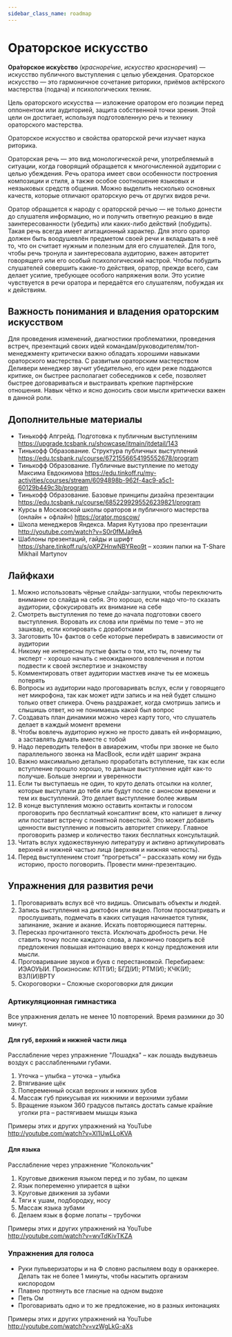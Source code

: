 ```yaml
---
sidebar_class_name: roadmap
---
```

# Ораторское искусство
**Ора́торское иску́сство** (_красноре́чие, искусство красноречия_) — искусство публичного выступления с целью убеждения. Ораторское искусство — это гармоничное сочетание риторики, приёмов актёрского мастерства (подача) и психологических техник.

Цель ораторского искусства — изложение оратором его позиции перед оппонентом или аудиторией, защита собственной точки зрения. Этой цели он достигает, используя подготовленную речь и технику ораторского мастерства.

Ораторское искусство и свойства ораторской речи изучает наука риторика.

Ораторская речь — это вид монологической речи, употребляемый в ситуации, когда говорящий обращается к многочисленной аудитории с целью убеждения. Речь оратора имеет свои особенности построения композиции и стиля, а также особое соотношение языковых и неязыковых средств общения. Можно выделить несколько основных качеств, которые отличают ораторскую речь от других видов речи.

Оратор обращается к народу с ораторской речью — не только донести до слушателя информацию, но и получить ответную реакцию в виде заинтересованности (убедить) или каких-либо действий (побудить). Такая речь всегда имеет агитационный характер. Для этого оратор должен быть воодушевлён предметом своей речи и вкладывать в неё то, что он считает нужным и полезным для его слушателей.
Для того, чтобы речь тронула и заинтересовала аудиторию, важен авторитет говорящего или его особый психологический настрой. Чтобы побудить слушателей совершить какие-то действия, оратор, прежде всего, сам делает усилие, требующее особого напряжения воли. Это усилие чувствуется в речи оратора и передаётся его слушателям, побуждая их к действиям.

## Важность понимания и владения ораторским искусством
Для проведения изменений, диагностики проблематики, проведения встреч, презентаций своих идей командам/руководителям/топ-менеджменту критически важно обладать хорошими навыками ораторского мастерства. С развитым ораторским мастерством Деливери менеджер звучит убедительно, его идеи реже поддаются критике, он быстрее располагает собеседников к себе, позволяет быстрее договариваться и выстраивать крепкие партнёрские отношения. Навык чётко и ясно доносить свои мысли критически важен в данной роли.

## Дополнительные материалы
* Тинькофф Апгрейд. Подготовка к публичным выступлениям https://upgrade.tcsbank.ru/showcase/itmain/itdetail/143
* Тинькофф Образование. Структура публичных выступлений https://edu.tcsbank.ru/course/6721556654195552678/program
* Тинькофф Образование. Публичные выступление по методу Максима Евдокимова https://edu.tinkoff.ru/my-activities/courses/stream/6094898b-962f-4ac9-a5c1-60129b449c3b/program
* Тинькофф Образование. Базовые принципы дизайна презентации https://edu.tcsbank.ru/course/6852299295526239821/program
* Курсы в Московской школы ораторов и публичного мастерства (онлайн + офлайн) https://orator.moscow/
* Школа менеджеров Яндекса. Мария Кутузова про презентации http://youtube.com/watch?v=S0r0fMJa9eA
* Шаблоны презентаций, гайды и шрифт https://share.tinkoff.ru/s/oXPZHnwNBYReo9t – хозяин папки на T-Share Mikhail Martynov

## Лайфкахи
1. Можно использовать чёрные слайды-заглушки, чтобы переключить внимание со слайда на себя. Это хорошо, если надо что-то сказать аудитории, сфокусировать их внимание на себе
2. Смотреть выступления по теме до начала подготовки своего выступления. Воровать их слова или приёмы по теме – это не зашквар, если копировать с доработками
3. Заготовить 10+ фактов о себе которые перебирать в зависимости от аудитории
4. Никому не интересны пустые факты о том, кто ты, почему ты эксперт - хорошо начать с неожиданного вовлечения и потом подвести к своей экспертизе и знакомству
5. Комментировать ответ аудитории мастхев иначе ты ее можешь потерять
6. Вопросы из аудитории надо проговаривать вслух, если у говорящего нет микрофона, так как может идти запись и на ней будет слышно только ответ спикера. Очень раздражает, когда смотришь запись и слышишь ответ, но не понимаешь какой был вопрос
7. Создавать план динамики можно через карту того, что слушатель делает в каждый момент времени
8. Чтобы вовлечь аудиторию нужно не просто давать ей информацию, а заставлять думать вместе с тобой
9. Надо переводить телефон в авиарежим, чтобы при звонке не было параллельного звонка на MacBook, если идёт шаринг экрана
10. Важно максимально детально проработать вступление, так как если вступление прошло хорошо, то дальше выступление идёт как-то получше. Больше энергии и уверенности
11. Если ты выступаешь не один, то круто делать отсылки на коллег, которые выступали до тебя или будут после с анонсом времени и тем их выступлений. Это делает выступление более живым
12. В конце выступления можно оставить контакты и голосом проговорить про бесплатный консалтинг всем, кто напишет в личку или поставит встречу с понятной повесткой. Это может добавить ценности выступлению и повысить авторитет спикеру. Главное проговорить размер и количество таких бесплатных консультаций.
13. Читать вслух художествунную литературу и активно артикулировать верхней и нижней частью лица (верхняя и нижняя челюсть).
14. Перед выступлением стоит “прогреться” – рассказать кому ни будь историю, просто поговорить. Провести мини-презентацию.

## Упражнения для развития речи
1. Проговаривать вслух всё что видишь. Описывать объекты и людей.
2. Запись выступления на диктофон или видео. Потом просматривать и прослушивать, подмечать в каких ситуация начинается тупняк, запинание, экание и акание. Искать повторяющиеся паттерны.
3. Пересказ прочитанного текста. Исключать дробность речи. Не ставить точку после каждого слова, а лаконично говорить всё предложения повышая интонацию вверх к концу предложения или мысли.
4. Проговаривание звуков и букв с перестановкой. Перебираем: ИЭАОУЫИ. Произносим: КПТ(И); БГД(И); РТМ(И); КЧК(И); ВЗЛ(И)ВРТУ
5. Скороговорки – Сложные скороговорки для дикции

### Артикуляционная гимнастика
Все упражнения делать не менее 10 повторений.
Время разминки до 30 минут.

#### Для губ, верхний и нижней части лица
Расслабление через упражнение "Лошадка" – как лошадь выдуваешь воздух с расслабленными губами.

1. Уточка – улыбка – уточка – улыбка
2. Втягивание щёк
3. Попеременный оскал верхних и нижних зубов
4. Массаж губ прикусывая их нижними и верхними зубами
5. Вращение языком 360 градусов пытаясь достать самые крайние уголки рта – растягиваем мышцы языка

Примеры этих и других упражнений на YouTube http://youtube.com/watch?v=XI1UwLLoKVA

#### Для языка
Расслабление через упражнение "Колокольчик"

1. Круговые движения языком перед и по зубам, по щекам
2. Язык попеременно упирается в щёки
3. Круговые движения за зубами
4. Тяги к ушам, подбородку, носу
5. Массаж языка зубами
6. Делаем язык в форме лопаты – трубочки

Примеры этих и других упражнений на YouTube http://youtube.com/watch?v=wvTdKivTKZA

### Упражнения для голоса
* Руки пульверизаторы и на Ф словно распыляем воду в оранжерее. Делать так не более 1 минуты, чтобы насытить организм кислородом
* Плавно протянуть все гласные на одном выдохе
* Петь Ом
* Проговаривать одно и то же предложение, но в разных интонациях

Примеры этих и других упражнений на YouTube http://youtube.com/watch?v=vzWgLkG-aXs

